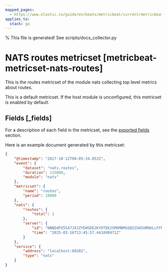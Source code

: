 ```yaml
---
mapped_pages:
  - https://www.elastic.co/guide/en/beats/metricbeat/current/metricbeat-metricset-nats-routes.html
applies_to:
  stack: ga 
---
```


% This file is generated! See scripts/docs_collector.py

# NATS routes metricset [metricbeat-metricset-nats-routes]

This is the routes metricset of the module nats collecting top level metrics about routes.

This is a default metricset. If the host module is unconfigured, this metricset is enabled by default.

## Fields [_fields]

For a description of each field in the metricset, see the [exported fields](/reference/metricbeat/exported-fields-nats.md) section.

Here is an example document generated by this metricset:

```json
{
    "@timestamp": "2017-10-12T08:05:34.853Z",
    "event": {
        "dataset": "nats.routes",
        "duration": 115000,
        "module": "nats"
    },
    "metricset": {
        "name": "routes",
        "period": 10000
    },
    "nats": {
        "routes": {
            "total": 1
        },
        "server": {
            "id": "NBND4PX5S47JXJZYEWSDE2KYOTEK2SM6MBMSQQ5ZUA5URNULLFFMTFJH",
            "time": "2025-03-16T13:45:57.441899971Z"
        }
    },
    "service": {
        "address": "localhost:60202",
        "type": "nats"
    }
}
```
